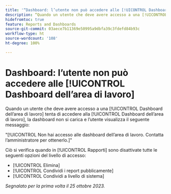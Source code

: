 ```yaml
---
title: '“Dashboard: l’utente non può accedere alle [!UICONTROL Dashboard dell’area di lavoro]”'
description: “Quando un utente che deve avere accesso a una [!UICONTROL Dashboard dell’area di lavoro] tenta di accedere alla [!UICONTROL Dashboard dell’area di lavoro], la dashboard non si carica e l’utente visualizza un messaggio.”
hidefromtoc: true
feature: Reports and Dashboards
source-git-commit: 03aece7b11369e50995a9dbfa39c3fdefd84b93c
workflow-type: ht
source-wordcount: '108'
ht-degree: 100%

---
```



# Dashboard: l’utente non può accedere alle [!UICONTROL Dashboard dell’area di lavoro]

Quando un utente che deve avere accesso a una [!UICONTROL Dashboard dell’area di lavoro] tenta di accedere alla [!UICONTROL Dashboard dell’area di lavoro], la dashboard non si carica e l’utente visualizza il seguente messaggio:

&quot;[!UICONTROL Non hai accesso alle dashboard dell’area di lavoro. Contatta l’amministratore per ottenerlo.]&quot;

Ciò si verifica quando in [!UICONTROL Rapporti] sono disattivate tutte le seguenti opzioni del livello di accesso:

* [!UICONTROL Elimina]
* [!UICONTROL Condividi i report pubblicamente]
* [!UICONTROL Condividi a livello di sistema]

_Segnalato per la prima volta il 25 ottobre 2023._
